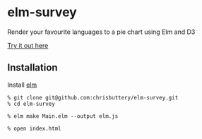 # elm-survey

Render your favourite languages to a pie chart using Elm and D3

[ Try it out here ](http://chrisbuttery.github.io/elm-survey/)

## Installation

Install [ elm ](http://elm-lang.org/install)

```
% git clone git@github.com:chrisbuttery/elm-survey.git
% cd elm-survey

% elm make Main.elm --output elm.js

% open index.html
```
